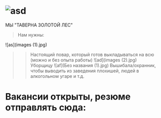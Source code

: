 # ![asd](Безымянный23.png)
МЫ "ТАВЕРНА ЗОЛОТОЙ ЛЕС"

>Нам нужны:

![as](images (1).jpg)
>>Настоящий повар, который готов выкладываться на всю (можно и без опыта работы) 
![ad](images (2).jpg)	
>>Уборщицу
![af](Без названия (1).jpg) 
>>Вышибала/охранник, чтобы выводить из заведения плохишей, людей в алкогольном угаре и т.д.
# Вакансии открыты, резюме отправлять сюда:




